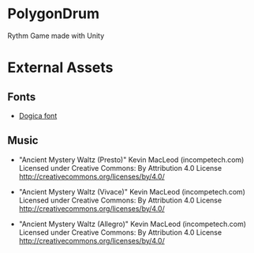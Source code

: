 # PolygonDrum
Rythm Game made with Unity

# External Assets

## Fonts

* [Dogica font](https://www.dafont.com/es/dogica.font)

## Music

* "Ancient Mystery Waltz (Presto)" Kevin MacLeod (incompetech.com)
Licensed under Creative Commons: By Attribution 4.0 License
http://creativecommons.org/licenses/by/4.0/

* "Ancient Mystery Waltz (Vivace)" Kevin MacLeod (incompetech.com)
Licensed under Creative Commons: By Attribution 4.0 License
http://creativecommons.org/licenses/by/4.0/

* "Ancient Mystery Waltz (Allegro)" Kevin MacLeod (incompetech.com)
Licensed under Creative Commons: By Attribution 4.0 License
http://creativecommons.org/licenses/by/4.0/
